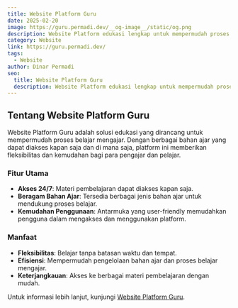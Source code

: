 ```yaml
---
title: Website Platform Guru
date: 2025-02-20
image: https://guru.permadi.dev/__og-image__/static/og.png
description: Website Platform edukasi lengkap untuk mempermudah proses belajar mengajar dengan berbagai bahan ajar yang dapat diakses kapan saja dan di mana saja.
category: Website
link: https://guru.permadi.dev/
tags:
  - Website
author: Dinar Permadi
seo:
  title: Website Platform Guru
  description: Website Platform edukasi lengkap untuk mempermudah proses belajar mengajar dengan berbagai bahan ajar yang dapat diakses kapan saja dan di mana saja.
---
```


## Tentang Website Platform Guru

Website Platform Guru adalah solusi edukasi yang dirancang untuk mempermudah proses belajar mengajar. Dengan berbagai bahan ajar yang dapat diakses kapan saja dan di mana saja, platform ini memberikan fleksibilitas dan kemudahan bagi para pengajar dan pelajar.

### Fitur Utama

- **Akses 24/7**: Materi pembelajaran dapat diakses kapan saja.
- **Beragam Bahan Ajar**: Tersedia berbagai jenis bahan ajar untuk mendukung proses belajar.
- **Kemudahan Penggunaan**: Antarmuka yang user-friendly memudahkan pengguna dalam mengakses dan menggunakan platform.

### Manfaat

- **Fleksibilitas**: Belajar tanpa batasan waktu dan tempat.
- **Efisiensi**: Mempermudah pengelolaan bahan ajar dan proses belajar mengajar.
- **Keterjangkauan**: Akses ke berbagai materi pembelajaran dengan mudah.

Untuk informasi lebih lanjut, kunjungi [Website Platform Guru](https://guru.permadi.dev/).
